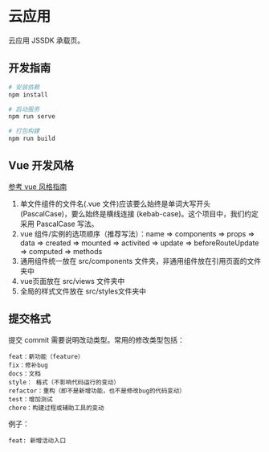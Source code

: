 # 云应用

云应用 JSSDK 承载页。

## 开发指南

```bash
# 安装依赖
npm install

# 启动服务 
npm run serve

# 打包构建
npm run build
```

## Vue 开发风格

[参考 vue 风格指南](https://cn.vuejs.org/v2/style-guide/)

1. 单文件组件的文件名(.vue 文件)应该要么始终是单词大写开头 (PascalCase)，要么始终是横线连接 (kebab-case)。这个项目中，我们约定采用 PascalCase 写法。
2. vue 组件/实例的选项顺序（推荐写法）：name  => components  =>  props  =>  data  =>  created  =>  mounted  =>  activited  =>  update  =>  beforeRouteUpdate  =>  computed  =>  methods
3. 通用组件统一放在 src/components 文件夹，非通用组件放在引用页面的文件夹中
4. vue页面放在 src/views 文件夹中
5. 全局的样式文件放在 src/styles文件夹中


## 提交格式

提交 commit 需要说明改动类型。常用的修改类型包括：

```
feat：新功能（feature）
fix：修补bug
docs：文档
style： 格式（不影响代码运行的变动）
refactor：重构（即不是新增功能，也不是修改bug的代码变动）
test：增加测试
chore：构建过程或辅助工具的变动
```

例子：
```
feat: 新增活动入口
```
